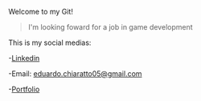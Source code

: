 Welcome to my Git!

>I'm looking foward for a job in game development

This is my social medias:

-[Linkedin](https://www.linkedin.com/in/eduardo-chiaratto-807a86208/)

-Email: [eduardo.chiaratto05@gmail.com]()

-[Portfolio](https://www.behance.net/eduardochiarat)
